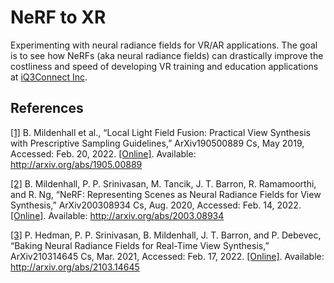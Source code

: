 # NeRF to XR
Experimenting with neural radiance fields for VR/AR applications. The goal is to see how NeRFs (aka neural radiance fields) can drastically improve the costliness and speed of developing VR training and education applications at [iQ3Connect Inc](https://iq3connect.com/).

## References
[[1]](http://arxiv.org/abs/1905.00889)	B. Mildenhall et al., “Local Light Field Fusion: Practical View Synthesis with Prescriptive Sampling Guidelines,” ArXiv190500889 Cs, May 2019, Accessed: Feb. 20, 2022. [[Online]](http://arxiv.org/abs/1905.00889). Available: http://arxiv.org/abs/1905.00889

[[2]](http://arxiv.org/abs/2003.08934)	B. Mildenhall, P. P. Srinivasan, M. Tancik, J. T. Barron, R. Ramamoorthi, and R. Ng, “NeRF: Representing Scenes as Neural Radiance Fields for View Synthesis,” ArXiv200308934 Cs, Aug. 2020, Accessed: Feb. 14, 2022. [[Online]](http://arxiv.org/abs/2003.08934). Available: http://arxiv.org/abs/2003.08934

[[3]](http://arxiv.org/abs/2103.14645)	P. Hedman, P. P. Srinivasan, B. Mildenhall, J. T. Barron, and P. Debevec, “Baking Neural Radiance Fields for Real-Time View Synthesis,” ArXiv210314645 Cs, Mar. 2021, Accessed: Feb. 17, 2022. [[Online]](http://arxiv.org/abs/2103.14645). Available: http://arxiv.org/abs/2103.14645
